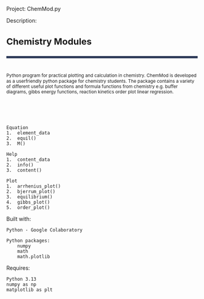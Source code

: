 

Project: ChemMod.py


Description:
<svg fill="none" viewBox="0 0 600 300" width="600" height="300">
  <foreignObject width="100%" height="100%">
<div id="d1" class="heading">
	<h1>Chemistry Modules<hr style="display:block;background-color:#2B3856;padding:3px;border:none;"></h1>
</div>
<div id="d2" class="description">
	<p1><br>Python program for practical plotting and calculation in chemistry. ChemMod is developed as a userfriendly python package for chemistry students. The package contains a variety of different useful plot functions and formula functions from chemistry e.g. buffer diagrams, gibbs energy functions, reaction kinetics order plot linear regression.<br><br></p1> 
</div>
  </foreignObject>
</svgg


Table of contents:

	Equation
	1.	element_data
	2.	equil()
	3.	M()

	Help
	1.	content_data
	2.	info()
	3.	content()

	Plot
	1.	arrhenius_plot() 
	2.	bjerrum_plot()
	3.	equilibrium()
	4.	gibbs_plot()
	5.	order_plot()

Built with:
	
	Python - Google Colaboratory
	
	Python packages:
		numpy
		math
		math.plotlib

Requires:

	Python 3.13
	numpy as np
	matplotlib as plt


